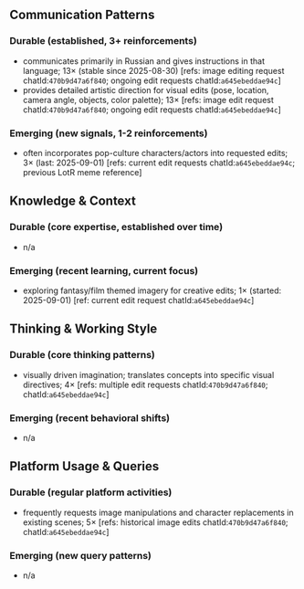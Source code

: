 ## Communication Patterns
### Durable (established, 3+ reinforcements)
- communicates primarily in Russian and gives instructions in that language; 13× (stable since 2025-08-30) [refs: image editing request chatId:`470b9d47a6f840`; ongoing edit requests chatId:`a645ebeddae94c`]
- provides detailed artistic direction for visual edits (pose, location, camera angle, objects, color palette); 13× [refs: image edit request chatId:`470b9d47a6f840`; ongoing edit requests chatId:`a645ebeddae94c`]

### Emerging (new signals, 1-2 reinforcements)
- often incorporates pop-culture characters/actors into requested edits; 3× (last: 2025-09-01) [refs: current edit requests chatId:`a645ebeddae94c`; previous LotR meme reference]

## Knowledge & Context
### Durable (core expertise, established over time)
- n/a

### Emerging (recent learning, current focus)
- exploring fantasy/film themed imagery for creative edits; 1× (started: 2025-09-01) [ref: current edit request chatId:`a645ebeddae94c`]

## Thinking & Working Style
### Durable (core thinking patterns)
- visually driven imagination; translates concepts into specific visual directives; 4× [refs: multiple edit requests chatId:`470b9d47a6f840`; chatId:`a645ebeddae94c`]

### Emerging (recent behavioral shifts)
- n/a

## Platform Usage & Queries
### Durable (regular platform activities)
- frequently requests image manipulations and character replacements in existing scenes; 5× [refs: historical image edits chatId:`470b9d47a6f840`; chatId:`a645ebeddae94c`]

### Emerging (new query patterns)
- n/a